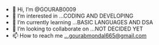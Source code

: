 - 👋 Hi, I’m @GOURAB0009
- 👀 I’m interested in ...CODING AND DEVELOPING 
- 🌱 I’m currently learning ...BASIC LANGUAGES AND DSA
- 💞️ I’m looking to collaborate on ...NOT DECIDED YET
- 📫 How to reach me ...gourabmondal665@gmail.com

<!---
GOURAB0009/GOURAB0009 is a ✨ special ✨ repository because its `README.md` (this file) appears on your GitHub profile.
You can click the Preview link to take a look at your changes.
--->
